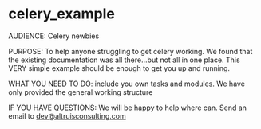 # celery_example

AUDIENCE: Celery newbies

PURPOSE: To help anyone struggling to get celery working. We found that the existing documentation was all there...but not all in one place. This VERY simple example should be enough to get you up and running.

WHAT YOU NEED TO DO: include you own tasks and modules. We have only provided the general working structure

IF YOU HAVE QUESTIONS: We will be happy to help where can. Send an email to dev@altruisconsulting.com
